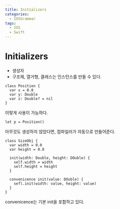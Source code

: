 ```yaml
---
title: Initializers
categories:
  - IOSGrammar
tags:
  - IOS
  - Swift
---
```


# Initializers  
- 생성자
- 구조체, 열거형, 클래스는 인스턴스를 만들 수 있다.

~~~
class Position {
  var x = 0.0
  var y: Double
  var z: Double? = nil
}
~~~
이렇게 사용이 가능하다.
~~~
let p = Position()
~~~
아무것도 생성하지 않았다면, 컴파일러가 자동으로 만들어준다.  

~~~
class SizeObj {
  var width = 0.0
  var height = 0.0

  init(width: Double, height: DOuble) {
    self.width = width
    self.height = height
  }

  convenicence init(value: DOuble) {
    sefl.init(width: value, height: value)
  }
}
~~~
convenicence는 기본 init을 포함하고 있다.
